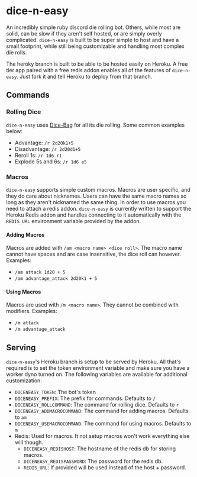 # dice-n-easy

An incredibly simple ruby discord die rolling bot. Others, while most are solid,
can be slow if they aren't self hosted, or are simply overly complicated.
`dice-n-easy` is built to be super simple to host and have a small
footprint, while still being customizable and handling most complex die rolls.

The heroky branch is built to be able to be hosted easily on Heroku. A free tier app
paired with a free redis addon enables all of the features of `dice-n-easy`.
Just fork it and tell Heroku to deploy from that branch.

## Commands

### Rolling Dice

`dice-n-easy` uses [Dice-Bag](//github.com/syntruth/Dice-Bag) for all its die rolling. Some common examples below:
- Advantage: `/r 2d20k1+5`
- Disadvantage: `/r 2d20d1+5`
- Reroll 1s: `/r 1d6 r1`
- Explode 5s and 6s: `/r 1d6 e5`

### Macros

`dice-n-easy` supports simple custom macros. Macros are user specific, and they
do care about nicknames. Users can have the same macro names so long as they
aren't nicknamed the same thing. In order to use macros you need to attach a
redis addon. `dice-n-easy` is currently written to support the Heroku Redis
addon and handles connecting to it automatically with the `REDIS_URL`
environment variable provided by the addon.

#### Adding Macros

Macros are added with `/am <macro name> <dice roll>`. The macro name cannot have
spaces and are case insensitive, the dice roll can however. Examples:
- `/am attack 1d20 + 5`
- `/am advantage_attack 2d20k1 + 5`

#### Using Macros

Macros are used with `/m <macro name>`. They cannot be combined with modifiers.
Examples:
- `/m attack`
- `/m advantage_attack`

## Serving

`dice-n-easy`'s Heroku branch is setup to be served by Heroku. 
All that's required is to set the token environment variable and make sure you
have a worker dyno turned on. The following variables are available for
additional customization:
- `DICENEASY_TOKEN`: The bot's token
- `DICENEASY_PREFIX`: The prefix for commands. Defaults to `/`
- `DICENEASY_ROLLCOMMAND`: The command for rolling dice. Defaults to `r`
- `DICENEASY_ADDMACROCOMMAND`: The command for adding macros. Defaults to `am`
- `DICENEASY_USEMACROCOMMAND`: The command for using macros. Defaults to `m`
- Redis: Used for macros. It not setup macros won't work everything else will though.
  - `DICENEASY_REDISHOST`: The hostname of the redis db for storing macros.
  - `DICENEASY_REDISPASSWORD`: The password for the redis db.
  - `REDIS_URL`: If provided will be used instead of the host + password.
